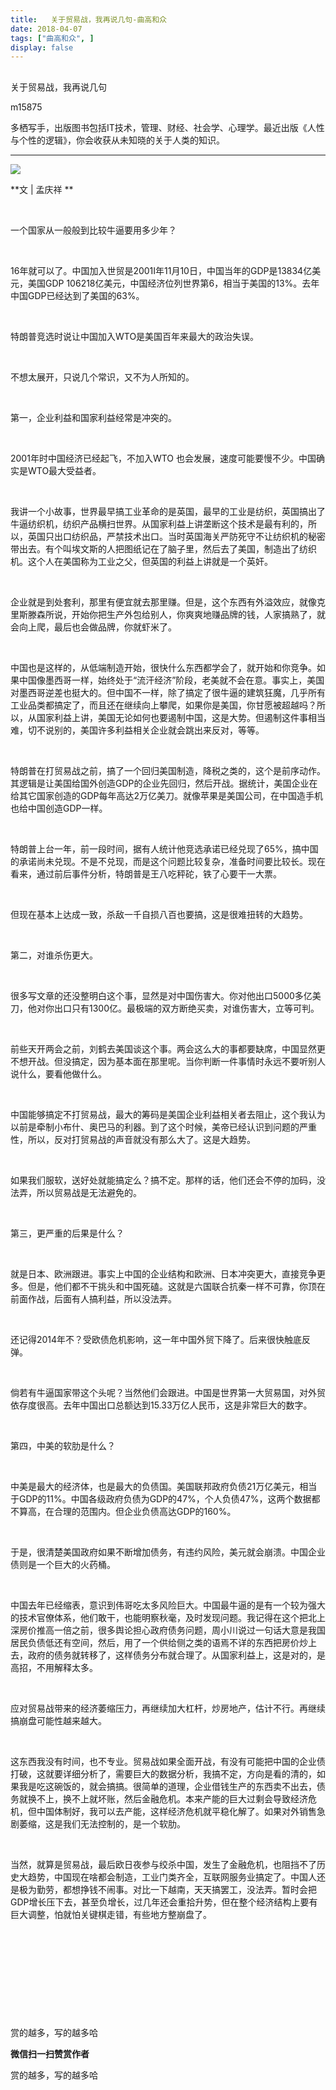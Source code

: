 ```yaml
---
title:   关于贸易战，我再说几句-曲高和众
date: 2018-04-07
tags: ["曲高和众", ]
display: false
---
```



## 



关于贸易战，我再说几句




m15875




多栖写手，出版图书包括IT技术，管理、财经、社会学、心理学。最近出版《人性与个性的逻辑》，你会收获从未知晓的关于人类的知识。


****

<img class="" data-ratio="0.6586826347305389" data-s="300,640" src="https://mmbiz.qpic.cn/mmbiz/fxGMiaL5Zj1jnQaayQH6d6YzHroQ51ZpoliaUiag9BaCtvkTjEpav7f6JO1vLSxzuNHMxmEGWHhCTILZalhfKfibJQ/640?wx_fmt=jpeg" data-type="jpeg" data-w="334" style=""/>

**文 | 孟庆祥 **

&nbsp;

一个国家从一般般到比较牛逼要用多少年？

&nbsp;

16年就可以了。中国加入世贸是2001I年11月10日，中国当年的GDP是13834亿美元，美国GDP 106218亿美元，中国经济位列世界第6，相当于美国的13%。去年中国GDP已经达到了美国的63%。

&nbsp;

特朗普竞选时说让中国加入WTO是美国百年来最大的政治失误。

&nbsp;

不想太展开，只说几个常识，又不为人所知的。

&nbsp;

第一，企业利益和国家利益经常是冲突的。

&nbsp;

2001年时中国经济已经起飞，不加入WTO 也会发展，速度可能要慢不少。中国确实是WTO最大受益者。

&nbsp;

我讲一个小故事，世界最早搞工业革命的是英国，最早的工业是纺织，英国搞出了牛逼纺织机，纺织产品横扫世界。从国家利益上讲垄断这个技术是最有利的，所以，英国只出口纺织品，严禁技术出口。当时英国海关严防死守不让纺织机的秘密带出去。有个叫埃文斯的人把图纸记在了脑子里，然后去了美国，制造出了纺织机。这个人在美国称为工业之父，但英国的利益上讲就是一个英奸。

&nbsp;

企业就是到处套利，那里有便宜就去那里赚。但是，这个东西有外溢效应，就像克里斯滕森所说，开始你把生产外包给别人，你爽爽地赚品牌的钱，人家搞熟了，就会向上爬，最后也会做品牌，你就虾米了。

&nbsp;

中国也是这样的，从低端制造开始，很快什么东西都学会了，就开始和你竞争。如果中国像墨西哥一样，始终处于“流汗经济”阶段，老美就不会在意。事实上，美国对墨西哥逆差也挺大的。但中国不一样，除了搞定了很牛逼的建筑狂魔，几乎所有工业品类都搞定了，而且还在继续向上攀爬，如果你是美国，你甘愿被超越吗？所以，从国家利益上讲，美国无论如何也要遏制中国，这是大势。但遏制这件事相当难，切不说别的，美国许多利益相关企业就会跳出来反对，等等。

&nbsp;

特朗普在打贸易战之前，搞了一个回归美国制造，降税之类的，这个是前序动作。其逻辑是让美国给国外创造GDP的企业先回归，然后开战。据统计，美国企业在给其它国家创造的GDP每年高达2万亿美刀。就像苹果是美国公司，在中国造手机也给中国创造GDP一样。

&nbsp;

特朗普上台一年，前一段时间，据有人统计他竞选承诺已经兑现了65%，搞中国的承诺尚未兑现。不是不兑现，而是这个问题比较复杂，准备时间要比较长。现在看来，通过前后事件分析，特朗普是王八吃秤砣，铁了心要干一大票。

&nbsp;

但现在基本上达成一致，杀敌一千自损八百也要搞，这是很难扭转的大趋势。

&nbsp;

第二，对谁杀伤更大。

&nbsp;

很多写文章的还没整明白这个事，显然是对中国伤害大。你对他出口5000多亿美刀，他对你出口只有1300亿。最极端的双方断绝买卖，对谁伤害大，立等可判。

&nbsp;

前些天开两会之前，刘鹤去美国谈这个事。两会这么大的事都要缺席，中国显然更不想开战。但没搞定，因为基本面在那里呢。当你判断一件事情时永远不要听别人说什么，要看他做什么。

&nbsp;

中国能够搞定不打贸易战，最大的筹码是美国企业利益相关者去阻止，这个我认为以前是牵制小布什、奥巴马的利器。到了这个时候，美帝已经认识到问题的严重性，所以，反对打贸易战的声音就没有那么大了。这是大趋势。

&nbsp;

如果我们服软，送好处就能搞定么？搞不定。那样的话，他们还会不停的加码，没法弄，所以贸易战是无法避免的。

&nbsp;

第三，更严重的后果是什么？

&nbsp;

就是日本、欧洲跟进。事实上中国的企业结构和欧洲、日本冲突更大，直接竞争更多。但是，他们都不干挑头和中国死磕。这就是六国联合抗秦一样不可靠，你顶在前面作战，后面有人搞利益，所以没法弄。

&nbsp;

还记得2014年不？受欧债危机影响，这一年中国外贸下降了。后来很快触底反弹。

&nbsp;

倘若有牛逼国家带这个头呢？当然他们会跟进。中国是世界第一大贸易国，对外贸依存度很高。去年中国出口总额达到15.33万亿人民币，这是非常巨大的数字。

&nbsp;

第四，中美的软肋是什么？

&nbsp;

中美是最大的经济体，也是最大的负债国。美国联邦政府负债21万亿美元，相当于GDP的11%。中国各级政府负债为GDP的47%，个人负债47%，这两个数据都不算高，在合理的范围内。但企业负债高达GDP的160%。

&nbsp;

于是，很清楚美国政府如果不断增加债务，有违约风险，美元就会崩溃。中国企业债则是一个巨大的火药桶。

&nbsp;

中国去年已经缩表，意识到伟哥吃太多风险巨大。中国最牛逼的是有一个较为强大的技术官僚体系，他们敢干，也能明察秋毫，及时发现问题。我记得在这个把北上深房价推高一倍之前，很多舆论担心政府债务问题，周小川说过一句话大意是我国居民负债低还有空间，然后，用了一个供给侧之类的语焉不详的东西把房价炒上去，政府的债务就转移了，这样债务分布就合理了。从国家利益上，这是对的，是高招，不用解释太多。

&nbsp;

应对贸易战带来的经济萎缩压力，再继续加大杠杆，炒房地产，估计不行。再继续搞崩盘可能性越来越大。

&nbsp;

这东西我没有时间，也不专业。贸易战如果全面开战，有没有可能把中国的企业债打破，这就要详细分析了，需要巨大的数据分析，我搞不定，方向是看的清的，如果我是吃这碗饭的，就会搞搞。很简单的道理，企业借钱生产的东西卖不出去，债务就换不上，换不上就坏账，然后金融危机。本来产能的巨大过剩会导致经济危机，但中国体制好，我可以去产能，这样经济危机就平稳化解了。如果对外销售急剧萎缩，这是我们无法控制的，是一个软肋。

&nbsp;

当然，就算是贸易战，最后欧日夜参与绞杀中国，发生了金融危机，也阻挡不了历史大趋势，中国现在啥都会制造，工业门类齐全，互联网服务业搞定了。中国人还是极为勤劳，都想挣钱不闹事。对比一下越南，天天搞罢工，没法弄。暂时会把GDP增长压下去，甚至负增长，过几年还会重拾升势，但在整个经济结构上要有巨大调整，怕就怕关键棋走错，有些地方整崩盘了。

&nbsp;

&nbsp;

&nbsp;

&nbsp;

&nbsp;



赏的越多，写的越多哈


**微信扫一扫赞赏作者**






赏的越多，写的越多哈